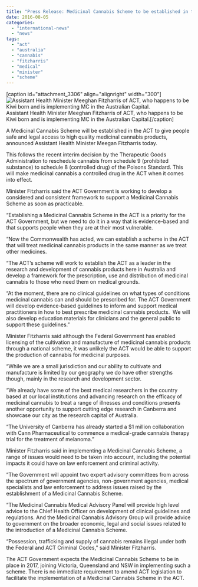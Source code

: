 ```yaml
---
title: "Press Release: Medicinal Cannabis Scheme to be established in the ACT"
date: 2016-08-05
categories: 
  - "international-news"
  - "news"
tags: 
  - "act"
  - "australia"
  - "cannabis"
  - "fitzharris"
  - "medical"
  - "minister"
  - "scheme"
---
```


\[caption id="attachment\_3306" align="alignright" width="300"\]![Assistant Health Minister Meeghan Fitzharris of ACT, who happens to be Kiwi born and is implementing MC in the Australian Capital.](http://mcawarenessnz.org/wp-content/uploads/2016/08/Meegan-Fitzharris-300x300.png) Assistant Health Minister Meeghan Fitzharris of ACT, who happens to be Kiwi born and is implementing MC in the Australian Capital.\[/caption\]

A Medicinal Cannabis Scheme will be established in the ACT to give people safe and legal access to high quality medicinal cannabis products, announced Assistant Health Minister Meegan Fitzharris today.

This follows the recent interim decision by the Therapeutic Goods Administration to reschedule cannabis from schedule 9 (prohibited substance) to schedule 8 (controlled drug) of the Poisons Standard. This will make medicinal cannabis a controlled drug in the ACT when it comes into effect.

Minister Fitzharris said the ACT Government is working to develop a considered and consistent framework to support a Medicinal Cannabis Scheme as soon as practicable.

“Establishing a Medicinal Cannabis Scheme in the ACT is a priority for the ACT Government, but we need to do it in a way that is evidence-based and that supports people when they are at their most vulnerable.

“Now the Commonwealth has acted, we can establish a scheme in the ACT that will treat medicinal cannabis products in the same manner as we treat other medicines.

“The ACT’s scheme will work to establish the ACT as a leader in the research and development of cannabis products here in Australia and develop a framework for the prescription, use and distribution of medicinal cannabis to those who need them on medical grounds.

“At the moment, there are no clinical guidelines on what types of conditions medicinal cannabis can and should be prescribed for. The ACT Government will develop evidence-based guidelines to inform and support medical practitioners in how to best prescribe medicinal cannabis products.  We will also develop education materials for clinicians and the general public to support these guidelines.”

Minister Fitzharris said although the Federal Government has enabled licensing of the cultivation and manufacture of medicinal cannabis products through a national scheme, it was unlikely the ACT would be able to support the production of cannabis for medicinal purposes.

“While we are a small jurisdiction and our ability to cultivate and manufacture is limited by our geography we do have other strengths though, mainly in the research and development sector.

“We already have some of the best medical researchers in the country based at our local institutions and advancing research on the efficacy of medicinal cannabis to treat a range of illnesses and conditions presents another opportunity to support cutting edge research in Canberra and showcase our city as the research capital of Australia.

“The University of Canberra has already started a $1 million collaboration with Cann Pharmaceutical to commence a medical-grade cannabis therapy trial for the treatment of melanoma.”

Minister Fitzharris said in implementing a Medicinal Cannabis Scheme, a range of issues would need to be taken into account, including the potential impacts it could have on law enforcement and criminal activity.

“The Government will appoint two expert advisory committees from across the spectrum of government agencies, non-government agencies, medical specialists and law enforcement to address issues raised by the establishment of a Medicinal Cannabis Scheme.

“The Medicinal Cannabis Medical Advisory Panel will provide high level advice to the Chief Health Officer on development of clinical guidelines and regulations. And the Medicinal Cannabis Advisory Group will provide advice to government on the broader economic, legal and social issues related to the introduction of a Medicinal Cannabis Scheme.

“Possession, trafficking and supply of cannabis remains illegal under both the Federal and ACT Criminal Codes,” said Minister Fitzharris.

The ACT Government expects the Medicinal Cannabis Scheme to be in place in 2017, joining Victoria, Queensland and NSW in implementing such a scheme. There is no immediate requirement to amend ACT legislation to facilitate the implementation of a Medicinal Cannabis Scheme in the ACT.
